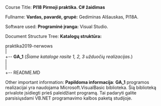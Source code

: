 Course Title: **PI18 Pirmoji praktika. C# žaidimas** 

Fullname: **Vardas, pavardė, grupė:** Gediminas Alšauskas, PI18A.

Software used: **Programinė įranga:** Visual Studio.

Document Structure Tree: **Katalogų struktūra:** 

praktika2019-nerwows\
      |\
      +-- <b>GA_1</b> (<i>Šiame kataloge rasite 1, 2, 3 užduočių realizacijas.</i>)\
  |\
  |\
  +-- README.MD

Other important information: **Papildoma informacija**: **GA_1** programos realizacijai yra naudojama Microsoft.VisualBasic biblioteka. Šią biblioteką privalote įsidiegti prieš paleidžiant programą. Tai padaryti galite parsisiųsdami VB.NET programavimo kalbos paketą studijoje</a>.